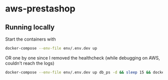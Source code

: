 # aws-prestashop

## Running locally

Start the containers with
```bash
docker-compose --env-file env/.env.dev up
```

OR one by one since I removed the healthcheck (while debugging on AWS, couldn't reach the logs)
```bash
docker-compose --env-file env/.env.dev up db_ps -d && sleep 15 && docker-compose --env-file env/.env.dev up prestashop
```